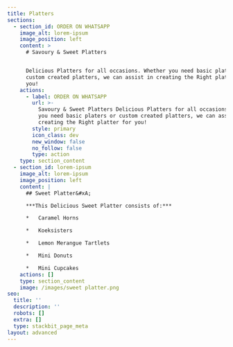 ```yaml
---
title: Platters
sections:
  - section_id: ORDER ON WHATSAPP
    image_alt: lorem-ipsum
    image_position: left
    content: >
      # Savoury & Sweet Platters


      Delicious Platters for all occasions. Whether you need basic platers or
      custom created platters, we can assist in creating the Right platter for
      you!
    actions:
      - label: ORDER ON WHATSAPP
        url: >-
          Savoury & Sweet Platters Delicious Platters for all occasions. Whether
          you need basic platers or custom created platters, we can assist in
          creating the Right platter for you!
        style: primary
        icon_class: dev
        new_window: false
        no_follow: false
        type: action
    type: section_content
  - section_id: lorem-ipsum
    image_alt: lorem-ipsum
    image_position: left
    content: |
      ## Sweet Platter&#xA;

      ***This Delicious Sweet Platter consists of:***

      *   Caramel Horns

      *   Koeksisters

      *   Lemon Merangue Tartlets

      *   Mini Donuts

      *   Mini Cupcakes
    actions: []
    type: section_content
    image: /images/sweet platter.png
seo:
  title: ''
  description: ''
  robots: []
  extra: []
  type: stackbit_page_meta
layout: advanced
---
```


